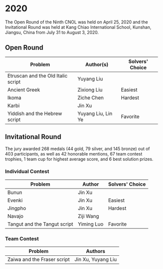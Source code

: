 # 2020
The Open Round of the Ninth CNOL was held on April 25, 2020 and the Invitational Round was held at Kang Chiao International School, Kunshan, Jiangsu, China from July 31 to August 3, 2020.
## Open Round
|Problem|Author(s)|Solvers' Choice|
|---|---|---|
|Etruscan and the Old Italic script|Yuyang Liu||
|Ancient Greek|Zixiong Liu|Easiest|
|Ikoma|Ziche Chen|Hardest|
|Karbi|Jin Xu||
|Yiddish and the Hebrew script|Yuyang Liu, Lin Ye|Favorite|
## Invitational Round
The jury awarded 268 medals (44 gold, 79 silver, and 145 bronze) out of 403 participants, as well as 42 honorable mentions, 67 team contest trophies, 1 team cup for highest average score, and 6 best solution prizes.
### Individual Contest
|Problem|Author|Solvers' Choice|
|---|---|---|
|Bunun|Jin Xu||
|Evenki|Jin Xu|Easiest|
|Jingpho|Jin Xu|Hardest|
|Navajo|Ziji Wang||
|Tangut and the Tangut script|Yiming Luo|Favorite|
### Team Contest
|Problem|Authors|
|---|---|
|Zaiwa and the Fraser script|Jin Xu, Yuyang Liu|
